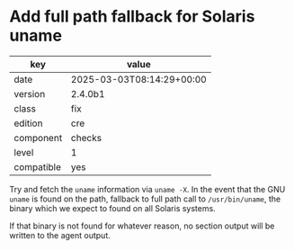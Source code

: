 [//]: # (werk v2)
# Add full path fallback for Solaris uname

key        | value
---------- | ---
date       | 2025-03-03T08:14:29+00:00
version    | 2.4.0b1
class      | fix
edition    | cre
component  | checks
level      | 1
compatible | yes

Try and fetch the `uname` information via `uname -X`. In the event that the GNU
`uname` is found on the path, fallback to full path call to `/usr/bin/uname`,
the binary which we expect to found on all Solaris systems.

If that binary is not found for whatever reason, no section output will be
written to the agent output.
